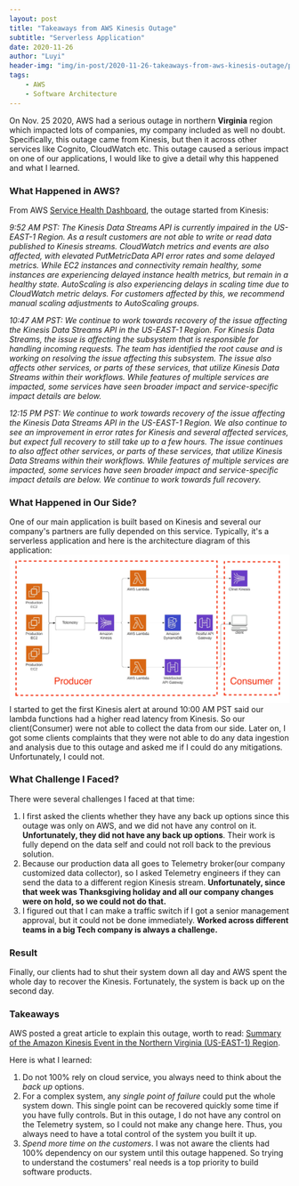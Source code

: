 ```yaml
---
layout: post
title: "Takeaways from AWS Kinesis Outage"
subtitle: "Serverless Application"
date: 2020-11-26
author: "Luyi"
header-img: "img/in-post/2020-11-26-takeaways-from-aws-kinesis-outage/post-bg.jpg"
tags: 
    - AWS
    - Software Architecture
---
```


On Nov. 25 2020, AWS had a serious outage in northern **Virginia** region which impacted lots of companies, my company included as well no doubt. Specifically, this outage came from Kinesis, but then it across other services like Cognito, CloudWatch etc. This outage caused a serious impact on one of our applications, I would like to give a detail why this happened and what I learned.

### What Happened in AWS?
From AWS [Service Health Dashboard](https://status.aws.amazon.com/), the outage started from Kinesis:

*9:52 AM PST: The Kinesis Data Streams API is currently impaired in the US-EAST-1 Region. As a result customers are not able to write or read data published to Kinesis streams. CloudWatch metrics and events are also affected, with elevated PutMetricData API error rates and some delayed metrics. While EC2 instances and connectivity remain healthy, some instances are experiencing delayed instance health metrics, but remain in a healthy state. AutoScaling is also experiencing delays in scaling time due to CloudWatch metric delays. For customers affected by this, we recommend manual scaling adjustments to AutoScaling groups.*

*10:47 AM PST: We continue to work towards recovery of the issue affecting the Kinesis Data Streams API in the US-EAST-1 Region. For Kinesis Data Streams, the issue is affecting the subsystem that is responsible for handling incoming requests. The team has identified the root cause and is working on resolving the issue affecting this subsystem. The issue also affects other services, or parts of these services, that utilize Kinesis Data Streams within their workflows. While features of multiple services are impacted, some services have seen broader impact and service-specific impact details are below.*
 
*12:15 PM PST: We continue to work towards recovery of the issue affecting the Kinesis Data Streams API in the US-EAST-1 Region. We also continue to see an improvement in error rates for Kinesis and several affected services, but expect full recovery to still take up to a few hours. The issue continues to also affect other services, or parts of these services, that utilize Kinesis Data Streams within their workflows. While features of multiple services are impacted, some services have seen broader impact and service-specific impact details are below. We continue to work towards full recovery.*

### What Happened in Our Side?
One of our main application is built based on Kinesis and several our company's partners are fully depended on this service. Typically, it's a serverless application and here is the architecture diagram of this application:
![Figure_1](/img/in-post/2020-11-26-takeaways-from-aws-kinesis-outage/Figure_1.jpeg)
I started to get the first Kinesis alert at around 10:00 AM PST said our lambda functions had a higher read latency from Kinesis. So our client(Consumer) were not able to collect the data from our side. Later on, I got some clients complaints that they were not able to do any data ingestion and analysis due to this outage and asked me if I could do any mitigations. Unfortunately, I could not.

### What Challenge I Faced?
There were several challenges I faced at that time:
1. I first asked the clients whether they have any back up options since this outage was only on AWS, and we did not have any control on it. **Unfortunately, they did not have any back up options**. Their work is fully depend on the data self and could not roll back to the previous solution.
2. Because our production data all goes to Telemetry broker(our company customized data collector), so I asked Telemetry engineers if they can send the data to a different region Kinesis stream. **Unfortunately, since that week was Thanksgiving holiday and all our company changes were on hold, so we could not do that.** 
3. I figured out that I can make a traffic switch if I got a senior management approval, but it could not be done immediately. **Worked across different teams in a big Tech company is always a challenge.** 
 
### Result
Finally, our clients had to shut their system down all day and AWS spent the whole day to recover the Kinesis. Fortunately, the system is back up on the second day.

### Takeaways
AWS posted a great article to explain this outage, worth to read: [Summary of the Amazon Kinesis Event in the Northern Virginia (US-EAST-1) Region](https://aws.amazon.com/message/11201/).

Here is what I learned:
1. Do not 100% rely on cloud service, you always need to think about the *back up* options.
2. For a complex system, any *single point of failure* could put the whole system down. This single point can be recovered quickly some time if you have fully controls. But in this outage, I do not have any control on the Telemetry system, so I could not make any change here. Thus, you always need to have a total control of the system you built it up. 
3. *Spend more time on the customers*. I was not aware the clients had 100% dependency on our system until this outage happened. So trying to understand the costumers' real needs is a top priority to build software products.